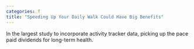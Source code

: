 ```yaml
---
categories: f
title: "Speeding Up Your Daily Walk Could Have Big Benefits"
---
```

In the largest study to incorporate activity tracker data, picking up the pace paid dividends for long-term health.